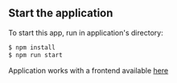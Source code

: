 ## Start the application

To start this app, run in application's directory:

```bash
$ npm install
$ npm run start
```

Application works with a frontend available [here](https://github.com/edvvarrd/patientor_frontend)
